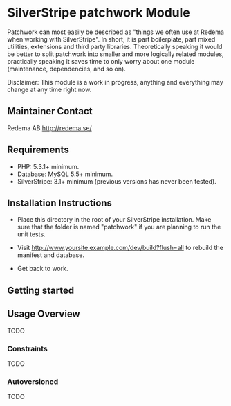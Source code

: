 # SilverStripe patchwork Module

Patchwork can most easily be described as "things we often use at Redema
when working with SilverStripe". In short, it is part boilerplate, part
mixed utilities, extensions and third party libraries. Theoretically
speaking it would be better to split patchwork into smaller and more
logically related modules, practically speaking it saves time to only
worry about one module (maintenance, dependencies, and so on).

Disclaimer: This module is a work in progress, anything and everything may
change at any time right now.

## Maintainer Contact

Redema AB <http://redema.se/>

## Requirements

 * PHP: 5.3.1+ minimum.
 * Database: MySQL 5.5+ minimum.
 * SilverStripe: 3.1+ minimum (previous versions has never been tested).

## Installation Instructions

 * Place this directory in the root of your SilverStripe installation. Make sure
   that the folder is named "patchwork" if you are planning to run the unit tests.

 * Visit http://www.yoursite.example.com/dev/build?flush=all to rebuild the
   manifest and database.

 * Get back to work.

## Getting started

## Usage Overview

TODO

### Constraints

TODO

### Autoversioned

TODO

